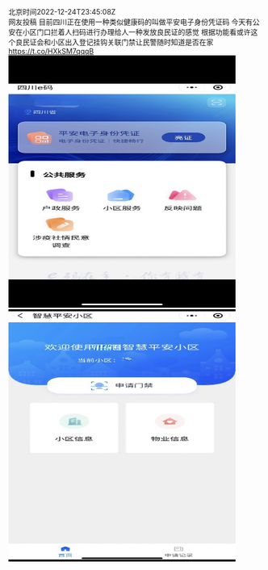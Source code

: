 北京时间2022-12-24T23:45:08Z<br>网友投稿
目前四川正在使用一种类似健康码的叫做平安电子身份凭证码
今天有公安在小区门口拦着人扫码进行办理给人一种发放良民证的感觉
根据功能看或许这个良民证会和小区出入登记挂钩关联门禁让民警随时知道是否在家 https://t.co/HXkSM7qqqB<br><img src='/temp/image/2022/n-Month-12/1606677363848257541_0.jpg' width='450' height='500'><img src='/temp/image/2022/n-Month-12/1606677363848257541_1.jpg' width='450' height='500'><br><br>